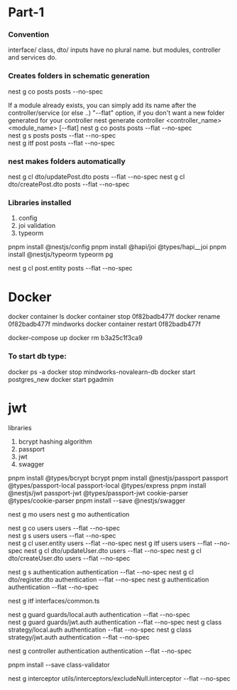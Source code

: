 # Part-1

### Convention
interface/ class, dto/ inputs have no plural name.
but modules, controller and services do.

### Creates folders in schematic generation
nest g co posts posts --no-spec

If a module already exists, you can simply add its name after the controller/service (or else ..)
"--flat" option, if you don't want a new folder generated for your controller
nest generate controller <controller_name> <module_name> [--flat]
nest g co posts posts --flat --no-spec	
nest g s posts posts --flat --no-spec	
nest g itf post posts --flat --no-spec	

### nest makes folders automatically
nest g cl dto/updatePost.dto posts --flat --no-spec
nest g cl dto/createPost.dto posts --flat --no-spec

### Libraries installed

1. config
2. joi validation
3. typeorm 

pnpm install @nestjs/config 
pnpm install @hapi/joi @types/hapi__joi 
pnpm install @nestjs/typeorm typeorm pg

nest g cl post.entity posts --flat --no-spec

# Docker

docker container ls
docker container stop 0f82badb477f
docker rename 0f82badb477f mindworks
docker container restart 0f82badb477f

docker-compose up
docker rm b3a25c1f3ca9

### To start db type:
docker ps -a
docker stop mindworks-novalearn-db
docker start postgres_new
docker start pgadmin

# jwt
 libraries

1. bcrypt hashing algorithm
2. passport 
3. jwt
4. swagger

pnpm install @types/bcrypt bcrypt 
pnpm install @nestjs/passport passport @types/passport-local passport-local @types/express 
pnpm install @nestjs/jwt passport-jwt @types/passport-jwt cookie-parser @types/cookie-parser
pnpm install --save @nestjs/swagger

nest g mo users
nest g mo authentication

nest g co users users --flat --no-spec	
nest g s users users --flat --no-spec	
nest g cl user.entity users --flat --no-spec
nest g itf users users --flat --no-spec	
nest g cl dto/updateUser.dto users --flat --no-spec
nest g cl dto/createUser.dto users --flat --no-spec

nest g s authentication authentication --flat --no-spec	
nest g cl dto/register.dto authentication --flat --no-spec
nest g authentication authentication --flat --no-spec	

nest g itf interfaces/common.ts

nest g guard guards/local.auth authentication --flat --no-spec	
nest g guard guards/jwt.auth authentication --flat --no-spec
nest g class strategy/local.auth authentication --flat --no-spec
nest g class strategy/jwt.auth authentication --flat --no-spec

nest g controller authentication authentication --flat --no-spec

pnpm install --save class-validator

nest g interceptor utils/interceptors/excludeNull.interceptor --flat --no-spec	